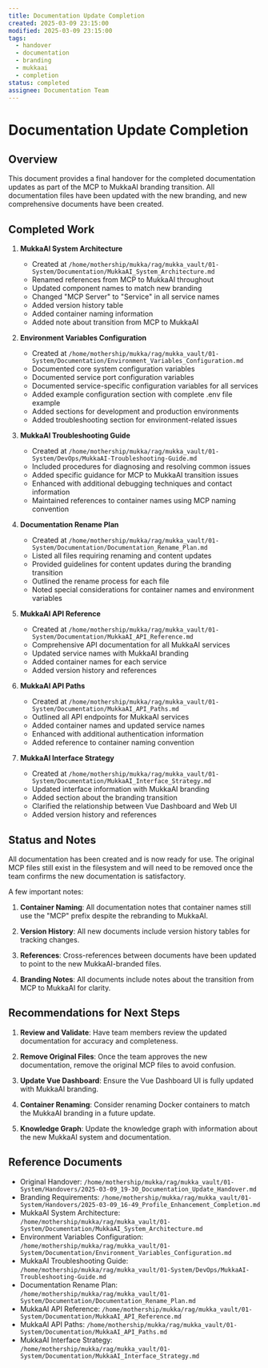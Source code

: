 ```yaml
---
title: Documentation Update Completion
created: 2025-03-09 23:15:00
modified: 2025-03-09 23:15:00
tags:
  - handover
  - documentation
  - branding
  - mukkaai
  - completion
status: completed
assignee: Documentation Team
---
```


# Documentation Update Completion

## Overview

This document provides a final handover for the completed documentation updates as part of the MCP to MukkaAI branding transition. All documentation files have been updated with the new branding, and new comprehensive documents have been created.

## Completed Work

1. **MukkaAI System Architecture**
   - Created at `/home/mothership/mukka/rag/mukka_vault/01-System/Documentation/MukkaAI_System_Architecture.md`
   - Renamed references from MCP to MukkaAI throughout
   - Updated component names to match new branding
   - Changed "MCP Server" to "Service" in all service names
   - Added version history table
   - Added container naming information
   - Added note about transition from MCP to MukkaAI

2. **Environment Variables Configuration**
   - Created at `/home/mothership/mukka/rag/mukka_vault/01-System/Documentation/Environment_Variables_Configuration.md`
   - Documented core system configuration variables
   - Documented service port configuration variables
   - Documented service-specific configuration variables for all services
   - Added example configuration section with complete .env file example
   - Added sections for development and production environments
   - Added troubleshooting section for environment-related issues

3. **MukkaAI Troubleshooting Guide**
   - Created at `/home/mothership/mukka/rag/mukka_vault/01-System/DevOps/MukkaAI-Troubleshooting-Guide.md`
   - Included procedures for diagnosing and resolving common issues
   - Added specific guidance for MCP to MukkaAI transition issues
   - Enhanced with additional debugging techniques and contact information
   - Maintained references to container names using MCP naming convention

4. **Documentation Rename Plan**
   - Created at `/home/mothership/mukka/rag/mukka_vault/01-System/Documentation/Documentation_Rename_Plan.md`
   - Listed all files requiring renaming and content updates
   - Provided guidelines for content updates during the branding transition
   - Outlined the rename process for each file
   - Noted special considerations for container names and environment variables

5. **MukkaAI API Reference**
   - Created at `/home/mothership/mukka/rag/mukka_vault/01-System/Documentation/MukkaAI_API_Reference.md`
   - Comprehensive API documentation for all MukkaAI services
   - Updated service names with MukkaAI branding
   - Added container names for each service
   - Added version history and references

6. **MukkaAI API Paths**
   - Created at `/home/mothership/mukka/rag/mukka_vault/01-System/Documentation/MukkaAI_API_Paths.md`
   - Outlined all API endpoints for MukkaAI services
   - Added container names and updated service names
   - Enhanced with additional authentication information
   - Added reference to container naming convention

7. **MukkaAI Interface Strategy**
   - Created at `/home/mothership/mukka/rag/mukka_vault/01-System/Documentation/MukkaAI_Interface_Strategy.md`
   - Updated interface information with MukkaAI branding
   - Added section about the branding transition
   - Clarified the relationship between Vue Dashboard and Web UI
   - Added version history and references

## Status and Notes

All documentation has been created and is now ready for use. The original MCP files still exist in the filesystem and will need to be removed once the team confirms the new documentation is satisfactory.

A few important notes:

1. **Container Naming**: All documentation notes that container names still use the "MCP" prefix despite the rebranding to MukkaAI.

2. **Version History**: All new documents include version history tables for tracking changes.

3. **References**: Cross-references between documents have been updated to point to the new MukkaAI-branded files.

4. **Branding Notes**: All documents include notes about the transition from MCP to MukkaAI for clarity.

## Recommendations for Next Steps

1. **Review and Validate**: Have team members review the updated documentation for accuracy and completeness.

2. **Remove Original Files**: Once the team approves the new documentation, remove the original MCP files to avoid confusion.

3. **Update Vue Dashboard**: Ensure the Vue Dashboard UI is fully updated with MukkaAI branding.

4. **Container Renaming**: Consider renaming Docker containers to match the MukkaAI branding in a future update.

5. **Knowledge Graph**: Update the knowledge graph with information about the new MukkaAI system and documentation.

## Reference Documents

- Original Handover: `/home/mothership/mukka/rag/mukka_vault/01-System/Handovers/2025-03-09_19-30_Documentation_Update_Handover.md`
- Branding Requirements: `/home/mothership/mukka/rag/mukka_vault/01-System/Handovers/2025-03-09_16-49_Profile_Enhancement_Completion.md`
- MukkaAI System Architecture: `/home/mothership/mukka/rag/mukka_vault/01-System/Documentation/MukkaAI_System_Architecture.md`
- Environment Variables Configuration: `/home/mothership/mukka/rag/mukka_vault/01-System/Documentation/Environment_Variables_Configuration.md`
- MukkaAI Troubleshooting Guide: `/home/mothership/mukka/rag/mukka_vault/01-System/DevOps/MukkaAI-Troubleshooting-Guide.md`
- Documentation Rename Plan: `/home/mothership/mukka/rag/mukka_vault/01-System/Documentation/Documentation_Rename_Plan.md`
- MukkaAI API Reference: `/home/mothership/mukka/rag/mukka_vault/01-System/Documentation/MukkaAI_API_Reference.md`
- MukkaAI API Paths: `/home/mothership/mukka/rag/mukka_vault/01-System/Documentation/MukkaAI_API_Paths.md`
- MukkaAI Interface Strategy: `/home/mothership/mukka/rag/mukka_vault/01-System/Documentation/MukkaAI_Interface_Strategy.md`
